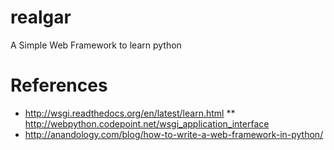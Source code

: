 realgar
=======

A Simple Web Framework to learn python


References
========
* http://wsgi.readthedocs.org/en/latest/learn.html
 ** http://webpython.codepoint.net/wsgi_application_interface
* http://anandology.com/blog/how-to-write-a-web-framework-in-python/
